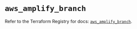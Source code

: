 # `aws_amplify_branch`

Refer to the Terraform Registry for docs: [`aws_amplify_branch`](https://registry.terraform.io/providers/hashicorp/aws/5.70.0/docs/resources/amplify_branch).
